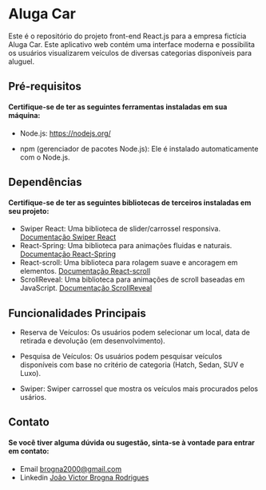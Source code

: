 # Aluga Car

Este é o repositório do projeto front-end React.js para a empresa fictícia Aluga Car. Este aplicativo web contém uma interface moderna e possibilita os usuários visualizarem veículos de diversas categorias disponíveis para aluguel.


## Pré-requisitos

#### Certifique-se de ter as seguintes ferramentas instaladas em sua máquina:

- Node.js: https://nodejs.org/

- npm (gerenciador de pacotes Node.js): Ele é instalado automaticamente com o Node.js.


## Dependências

#### Certifique-se de ter as seguintes bibliotecas de terceiros instaladas em seu projeto:

- Swiper React: Uma biblioteca de slider/carrossel responsiva. [Documentação Swiper React](https://swiperjs.com/react)
- React-Spring: Uma biblioteca para animações fluidas e naturais. [Documentação React-Spring](https://react-spring.io/)
- React-scroll: Uma biblioteca para rolagem suave e ancoragem em elementos. [Documentação React-scroll](https://www.npmjs.com/package/react-scroll)
- ScrollReveal: Uma biblioteca para animações de scroll baseadas em JavaScript. [Documentação ScrollReveal](https://scrollrevealjs.org/)

## Funcionalidades Principais

- Reserva de Veículos: Os usuários podem selecionar um local, data de retirada e devolução (em desenvolvimento).

- Pesquisa de Veículos: Os usuários podem pesquisar veículos disponíveis com base no critério de categoria (Hatch, Sedan, SUV e Luxo).

- Swiper: Swiper carrossel que mostra os veículos mais procurados pelos usários.



## Contato

#### Se você tiver alguma dúvida ou sugestão, sinta-se à vontade para entrar em contato:

- Email [brogna2000@gmail.com](brogna2000@gmail.com)
- Linkedin [João Victor Brogna Rodrigues](https://www.linkedin.com/in/joao-brogna/)

